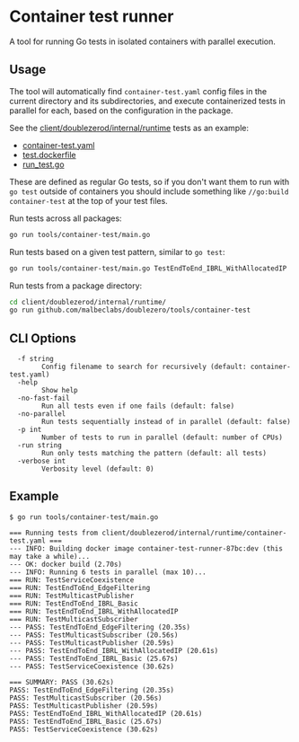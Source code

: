 # Container test runner

A tool for running Go tests in isolated containers with parallel execution.

## Usage

The tool will automatically find `container-test.yaml` config files in the current directory and its subdirectories, and execute containerized tests in parallel for each, based on the configuration in the package.

See the [client/doublezerod/internal/runtime](../../client/doublezerod/internal/runtime) tests as an example:
- [container-test.yaml](../../client/doublezerod/internal/runtime/container-test.yaml)
- [test.dockerfile](../../client/doublezerod/internal/runtime/test.dockerfile)
- [run_test.go](../../client/doublezerod/internal/runtime/run_test.go)


These are defined as regular Go tests, so if you don't want them to run with `go test` outside of containers you should include something like `//go:build container-test` at the top of your test files.

Run tests across all packages:

```bash
go run tools/container-test/main.go
```

Run tests based on a given test pattern, similar to `go test`:

```bash
go run tools/container-test/main.go TestEndToEnd_IBRL_WithAllocatedIP
```

Run tests from a package directory:

```bash
cd client/doublezerod/internal/runtime/
go run github.com/malbeclabs/doublezero/tools/container-test
```

## CLI Options

```
  -f string
        Config filename to search for recursively (default: container-test.yaml)
  -help
        Show help
  -no-fast-fail
        Run all tests even if one fails (default: false)
  -no-parallel
        Run tests sequentially instead of in parallel (default: false)
  -p int
        Number of tests to run in parallel (default: number of CPUs)
  -run string
        Run only tests matching the pattern (default: all tests)
  -verbose int
        Verbosity level (default: 0)
```

## Example

```
$ go run tools/container-test/main.go

=== Running tests from client/doublezerod/internal/runtime/container-test.yaml ===
--- INFO: Building docker image container-test-runner-87bc:dev (this may take a while)...
--- OK: docker build (2.70s)
--- INFO: Running 6 tests in parallel (max 10)...
=== RUN: TestServiceCoexistence
=== RUN: TestEndToEnd_EdgeFiltering
=== RUN: TestMulticastPublisher
=== RUN: TestEndToEnd_IBRL_Basic
=== RUN: TestEndToEnd_IBRL_WithAllocatedIP
=== RUN: TestMulticastSubscriber
--- PASS: TestEndToEnd_EdgeFiltering (20.35s)
--- PASS: TestMulticastSubscriber (20.56s)
--- PASS: TestMulticastPublisher (20.59s)
--- PASS: TestEndToEnd_IBRL_WithAllocatedIP (20.61s)
--- PASS: TestEndToEnd_IBRL_Basic (25.67s)
--- PASS: TestServiceCoexistence (30.62s)

=== SUMMARY: PASS (30.62s)
PASS: TestEndToEnd_EdgeFiltering (20.35s)
PASS: TestMulticastSubscriber (20.56s)
PASS: TestMulticastPublisher (20.59s)
PASS: TestEndToEnd_IBRL_WithAllocatedIP (20.61s)
PASS: TestEndToEnd_IBRL_Basic (25.67s)
PASS: TestServiceCoexistence (30.62s)
```
